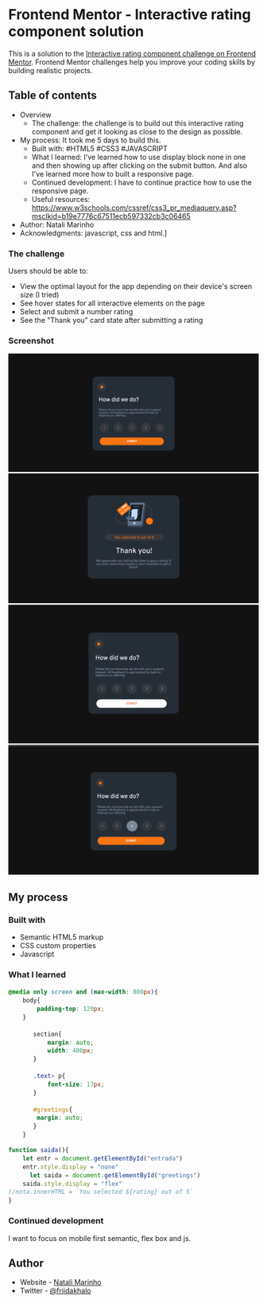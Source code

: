 # Frontend Mentor - Interactive rating component solution

This is a solution to the [Interactive rating component challenge on Frontend Mentor](https://www.frontendmentor.io/challenges/interactive-rating-component-koxpeBUmI). Frontend Mentor challenges help you improve your coding skills by building realistic projects. 

## Table of contents

- Overview
  - The challenge: the challenge is to build out this interactive rating component and get it looking as close to the design as possible.
- My process: It took me 5 days to build this.
  - Built with: #HTML5 #CSS3 #JAVASCRIPT
  - What I learned: I've learned how to use display block none in one <section> and then showing up after clicking on the submit button. And also I've learned more how to built a responsive page.
  - Continued development: I have to continue practice how to use the responsive page. 
  - Useful resources: https://www.w3schools.com/cssref/css3_pr_mediaquery.asp?msclkid=b19e7776c67511ecb597332cb3c06465
- Author: Natali Marinho
- Acknowledgments: javascript, css and html.]

### The challenge

Users should be able to:

- View the optimal layout for the app depending on their device's screen size (I tried)
- See hover states for all interactive elements on the page
- Select and submit a number rating
- See the "Thank you" card state after submitting a rating

### Screenshot
![Tela1](./imagens/tela1.png)
![Tela2](./imagens/tela2.png)
![Tela3](./imagens/tela3.png)
![Tela4](./imagens/tela4.png)


## My process

### Built with

- Semantic HTML5 markup
- CSS custom properties
- Javascript

### What I learned

```css
@media only screen and (max-width: 800px){
    body{
        padding-top: 120px;
    }
    
       section{
           margin: auto;
           width: 400px;
       }
    
       .text> p{
           font-size: 17px;
       }
       
       #greetings{
        margin: auto;
       }
    }
```
```js
function saida(){
    let entr = document.getElementById("entrada")
    entr.style.display = "none"
      let saida = document.getElementById("greetings")
    saida.style.display = "flex"
//nota.innerHTML = `You selected ${rating} out of 5`
}
```

### Continued development
I want to focus on mobile first semantic, flex box and js.


## Author

- Website - [Natali Marinho](https://www.your-site.com)
- Twitter - [@friidakhalo](https://www.twitter.com/friidakhalo)
